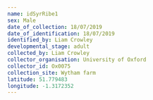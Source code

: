 ```yaml
---
name: idSyrRibe1
sex: Male
date_of_collection: 18/07/2019
date_of_identification: 18/07/2019
identified_by: Liam Crowley
developmental_stage: adult
collected_by: Liam Crowley
collector_organisation: University of Oxford
collector_id: Ox0075
collection_site: Wytham farm
latitude: 51.779483
longitude: -1.3172352
---
```

